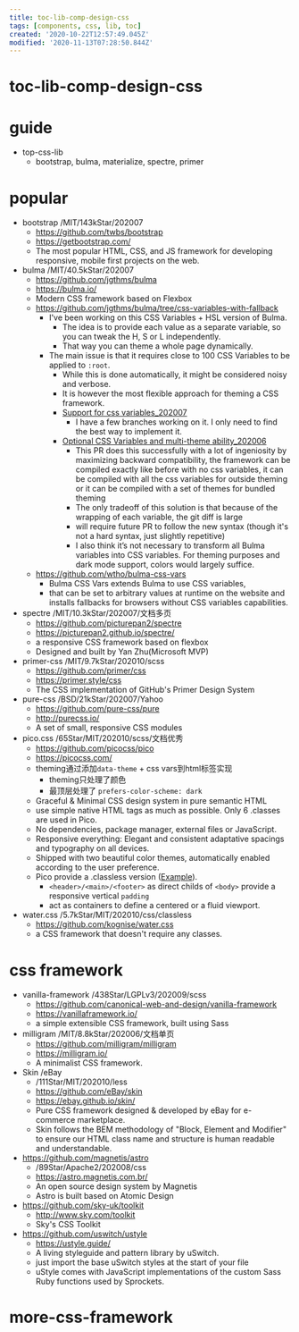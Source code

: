 ```yaml
---
title: toc-lib-comp-design-css
tags: [components, css, lib, toc]
created: '2020-10-22T12:57:49.045Z'
modified: '2020-11-13T07:28:50.844Z'
---
```


# toc-lib-comp-design-css

# guide

- top-css-lib
  - bootstrap, bulma, materialize, spectre, primer

# popular

- bootstrap /MIT/143kStar/202007
  - https://github.com/twbs/bootstrap
  - https://getbootstrap.com/
  - The most popular HTML, CSS, and JS framework for developing responsive, mobile first projects on the web.
- bulma /MIT/40.5kStar/202007
  - https://github.com/jgthms/bulma
  - https://bulma.io/
  - Modern CSS framework based on Flexbox
  - https://github.com/jgthms/bulma/tree/css-variables-with-fallback
    - I've been working on this CSS Variables + HSL version of Bulma.
      - The idea is to provide each value as a separate variable, so you can tweak the H, S or L independently. 
      - That way you can theme a whole page dynamically.
    - The main issue is that it requires close to 100 CSS Variables to be applied to `:root`. 
      - While this is done automatically, it might be considered noisy and verbose. 
      - It is however the most flexible approach for theming a CSS framework.
      - [Support for css variables_202007](https://github.com/jgthms/bulma/issues/3028)
        - I have a few branches working on it. I only need to find the best way to implement it.
      - [Optional CSS Variables and multi-theme ability_202006](https://github.com/jgthms/bulma/pull/2981)
        - This PR does this successfully with a lot of ingeniosity by maximizing backward compatibility, the framework can be compiled exactly like before with no css variables, it can be compiled with all the css variables for outside theming or it can be compiled with a set of themes for bundled theming
        - The only tradeoff of this solution is that because of the wrapping of each variable, the git diff is large
        - will require future PR to follow the new syntax (though it's not a hard syntax, just slightly repetitive)
        - I also think it’s not necessary to transform all Bulma variables into CSS variables. For theming purposes and dark mode support, colors would largely suffice.
  - https://github.com/wtho/bulma-css-vars
    - Bulma CSS Vars extends Bulma to use CSS variables, 
    - that can be set to arbitrary values at runtime on the website and installs fallbacks for browsers without CSS variables capabilities.
- spectre /MIT/10.3kStar/202007/文档多页
  - https://github.com/picturepan2/spectre
  - https://picturepan2.github.io/spectre/
  - a responsive CSS framework based on flexbox
  - Designed and built by Yan Zhu(Microsoft MVP)
- primer-css /MIT/9.7kStar/202010/scss
  - https://github.com/primer/css
  - https://primer.style/css
  - The CSS implementation of GitHub's Primer Design System
- pure-css /BSD/21kStar/202007/Yahoo
  - https://github.com/pure-css/pure
  - http://purecss.io/
  - A set of small, responsive CSS modules
- pico.css /65Star/MIT/202010/scss/文档优秀
  - https://github.com/picocss/pico
  - https://picocss.com/
  - theming通过添加`data-theme` + css vars到html标签实现
    - theming只处理了颜色
    - 最顶层处理了 `prefers-color-scheme: dark`
  - Graceful & Minimal CSS design system in pure semantic HTML
  - use simple native HTML tags as much as possible. Only 6 .classes are used in Pico.
  - No dependencies, package manager, external files or JavaScript.
  - Responsive everything: Elegant and consistent adaptative spacings and typography on all devices.
  - Shipped with two beautiful color themes, automatically enabled according to the user preference.
  - Pico provide a .classless version ([Example](https://picocss.com/examples/classless/)).
    - `<header>/<main>/<footer>` as direct childs of `<body>` provide a responsive vertical `padding`
    - act as containers to define a centered or a fluid viewport.
- water.css /5.7kStar/MIT/202010/css/classless
  - https://github.com/kognise/water.css
  - a CSS framework that doesn't require any classes. 

# css framework

- vanilla-framework /438Star/LGPLv3/202009/scss
  - https://github.com/canonical-web-and-design/vanilla-framework
  - https://vanillaframework.io/
  - a simple extensible CSS framework, built using Sass
- milligram /MIT/8.8kStar/202006/文档单页
  - https://github.com/milligram/milligram
  - https://milligram.io/
  - A minimalist CSS framework.
- Skin /eBay
  - /111Star/MIT/202010/less
  - https://github.com/eBay/skin
  - https://ebay.github.io/skin/
  - Pure CSS framework designed & developed by eBay for e-commerce marketplace.
  - Skin follows the BEM methodology of "Block, Element and Modifier" to ensure our HTML class name and structure is human readable and understandable.
- https://github.com/magnetis/astro
  - /89Star/Apache2/202008/css
  - https://astro.magnetis.com.br/
  - An open source design system by Magnetis
  - Astro is built based on Atomic Design
- https://github.com/sky-uk/toolkit
  - http://www.sky.com/toolkit
  - Sky's CSS Toolkit
- https://github.com/uswitch/ustyle
  - https://ustyle.guide/
  - A living styleguide and pattern library by uSwitch.
  - just import the base uSwitch styles at the start of your file
  - uStyle comes with JavaScript implementations of the custom Sass Ruby functions used by Sprockets.

# more-css-framework

